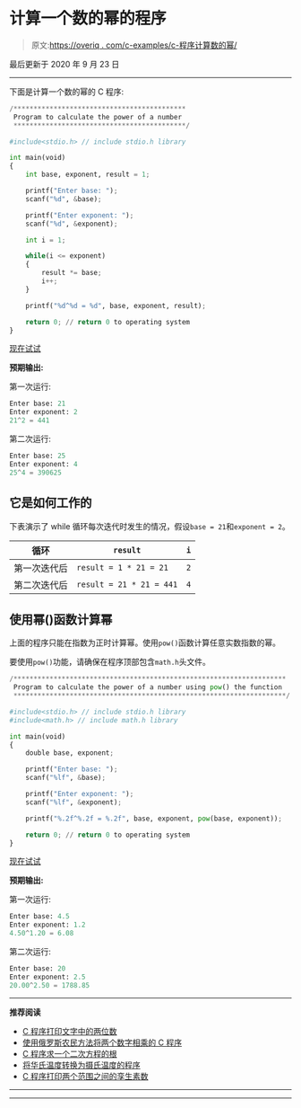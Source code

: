 # 计算一个数的幂的程序

> 原文:[https://overiq . com/c-examples/c-程序计算数的幂/](https://overiq.com/c-examples/c-program-to-calculate-the-power-of-a-number/)

最后更新于 2020 年 9 月 23 日

* * *

下面是计算一个数的幂的 C 程序:

```py
/*******************************************
 Program to calculate the power of a number
 *******************************************/

#include<stdio.h> // include stdio.h library

int main(void)
{       
    int base, exponent, result = 1;

    printf("Enter base: ");
    scanf("%d", &base);

    printf("Enter exponent: ");
    scanf("%d", &exponent);

    int i = 1;

    while(i <= exponent)
    {
        result *= base;
        i++;
    }

    printf("%d^%d = %d", base, exponent, result);

    return 0; // return 0 to operating system
}

```

[现在试试](https://overiq.com/c-online-compiler/ExK/)

**预期输出:**

第一次运行:

```py
Enter base: 21
Enter exponent: 2
21^2 = 441

```

第二次运行:

```py
Enter base: 25
Enter exponent: 4
25^4 = 390625

```

## 它是如何工作的

下表演示了 while 循环每次迭代时发生的情况，假设`base = 21`和`exponent = 2`。

| 循环 | `result` | `i` |
| --- | --- | --- |
| 第一次迭代后 | `result = 1 * 21 = 21` | `2` |
| 第二次迭代后 | `result = 21 * 21 = 441` | `4` |

## 使用幂()函数计算幂

上面的程序只能在指数为正时计算幂。使用`pow()`函数计算任意实数指数的幂。

要使用`pow()`功能，请确保在程序顶部包含`math.h`头文件。

```py
/********************************************************************
 Program to calculate the power of a number using pow() the function
 ********************************************************************/

#include<stdio.h> // include stdio.h library
#include<math.h> // include math.h library

int main(void)
{       
    double base, exponent;       

    printf("Enter base: ");
    scanf("%lf", &base);

    printf("Enter exponent: ");
    scanf("%lf", &exponent);       

    printf("%.2f^%.2f = %.2f", base, exponent, pow(base, exponent));

    return 0; // return 0 to operating system
}

```

[现在试试](https://overiq.com/c-online-compiler/G8Q/)

**预期输出:**

第一次运行:

```py
Enter base: 4.5
Enter exponent: 1.2
4.50^1.20 = 6.08

```

第二次运行:

```py
Enter base: 20
Enter exponent: 2.5
20.00^2.50 = 1788.85

```

* * *

**推荐阅读**

*   [C 程序打印文字中的两位数](/c-examples/c-program-to-print-the-two-digit-number-in-words/)
*   [使用俄罗斯农民方法将两个数字相乘的 C 程序](/c-examples/c-program-to-multiply-two-numbers-using-russian-peasant-method/)
*   [C 程序求一个二次方程的根](/c-examples/c-program-to-find-the-roots-of-a-quadratic-equation/)
*   [将华氏温度转换为摄氏温度的程序](/c-examples/c-program-to-convert-the-temperature-in-fahrenheit-to-celsius/)
*   [C 程序打印两个范围之间的孪生素数](/c-examples/c-program-to-print-twin-prime-numbers-between-two-ranges/)

* * *

* * *